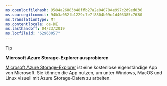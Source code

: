 ```yaml
---
ms.openlocfilehash: 9584a26883b48ffb27a2e040784e997c2d9ed036
ms.sourcegitcommit: 94b3a052fb1229c7e7f8804b09c1d403385c7630
ms.translationtype: MT
ms.contentlocale: de-DE
ms.lasthandoff: 04/23/2019
ms.locfileid: "62963057"
---
```

> [!TIP]
> 
> **Microsoft Azure Storage-Explorer ausprobieren**
> 
> [Microsoft Azure Storage-Explorer](/azure/vs-azure-tools-storage-manage-with-storage-explorer) ist eine kostenlose eigenständige App von Microsoft. Sie können die App nutzen, um unter Windows, MacOS und Linux visuell mit Azure Storage-Daten zu arbeiten.
> 
> 
